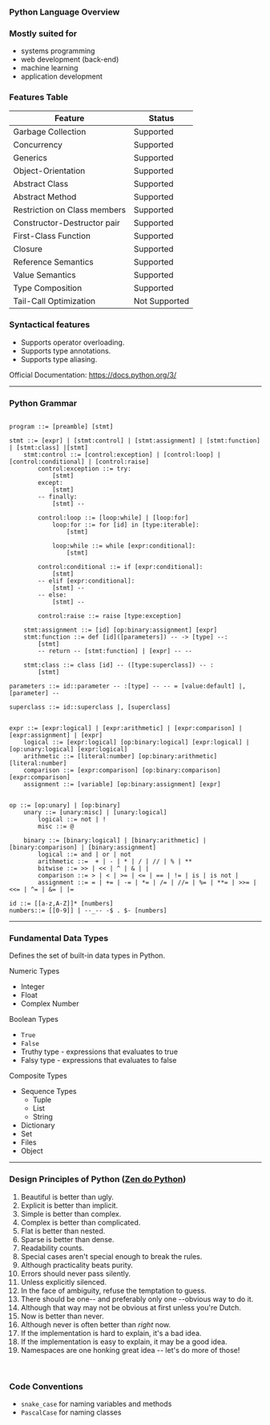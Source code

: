 ### Python Language Overview

### Mostly suited for
- systems programming
- web development (back-end)
- machine learning 
- application development

### Features Table

| Feature                      | Status        |
|------------------------------|---------------|
| Garbage Collection           | Supported     |
| Concurrency                  | Supported     |
| Generics                     | Supported     |
| Object-Orientation           | Supported     |
| Abstract Class               | Supported     |
| Abstract Method              | Supported     |
| Restriction on Class members | Supported     |
| Constructor-Destructor pair  | Supported     |
| First-Class Function         | Supported     |
| Closure                      | Supported     |
| Reference Semantics          | Supported     |
| Value Semantics              | Supported     |
| Type Composition             | Supported     |
| Tail-Call Optimization       | Not Supported |

### Syntactical features
- Supports operator overloading. 
- Supports type annotations.
- Supports type aliasing.

Official Documentation: https://docs.python.org/3/

---
### Python Grammar

```

program ::= [preamble] [stmt]

stmt ::= [expr] | [stmt:control] | [stmt:assignment] | [stmt:function] | [stmt:class] |[stmt]
	stmt:control ::= [control:exception] | [control:loop] | [control:conditional] | [control:raise]
		control:exception ::= try: 
			[stmt] 
		except:
			[stmt]
		-- finally: 
			[stmt] -- 

		control:loop ::= [loop:while] | [loop:for]
			loop:for ::= for [id] in [type:iterable]:
				[stmt]

			loop:while ::= while [expr:conditional]:
				[stmt]

		control:conditional ::= if [expr:conditional]:
			[stmt]
		-- elif [expr:conditional]:
			[stmt] --
		-- else: 
			[stmt] -- 

		control:raise ::= raise [type:exception]

	stmt:assignment ::= [id] [op:binary:assignment] [expr]
	stmt:function ::= def [id]([parameters]) -- -> [type] --:
		[stmt]
		-- return -- [stmt:function] | [expr] -- --

	stmt:class ::= class [id] -- ([type:superclass]) -- :
		[stmt]

parameters ::= id::parameter -- :[type] -- -- = [value:default] |, [parameter] --

superclass ::= id::superclass |, [superclass]


expr ::= [expr:logical] | [expr:arithmetic] | [expr:comparison] | [expr:assignment] | [expr]
	logical ::= [expr:logical] [op:binary:logical] [expr:logical] | [op:unary:logical] [expr:logical]
    arithmetic ::= [literal:number] [op:binary:arithmetic] [literal:number] 
    comparison ::= [expr:comparison] [op:binary:comparison] [expr:comparison]
    assignment ::= [variable] [op:binary:assignment] [expr]


op ::= [op:unary] | [op:binary]
	unary ::= [unary:misc] | [unary:logical]
        logical ::= not | !
        misc ::= @

	binary ::= [binary:logical] | [binary:arithmetic] | [binary:comparison] | [binary:assignment]
        logical ::= and | or | not
        arithmetic ::=  + | - | * | / | // | % | ** 
		bitwise ::= >> | << | ^ | & | |
        comparison ::= > | < | >= | <= | == | != | is | is not | 
        assignment ::= = | += | -= | *= | /= | //= | %= | **= | >>= | <<= | ^= | &= | |=

id ::= [[a-z,A-Z]]* [numbers]
numbers::= [[0-9]] | --_-- -$ . $- [numbers]

```

---
### Fundamental Data Types
Defines the set of built-in data types in Python. 

Numeric Types
- Integer
- Float
- Complex Number

Boolean Types
- `True`
- `False`
- Truthy type - expressions that evaluates to true
- Falsy type - expressions that evaluates to false

Composite Types
- Sequence Types 
	- Tuple
	- List
	- String
- Dictionary
- Set
- Files
- Object

---
### Design Principles of Python ([Zen do Python](https://www.python.org/dev/peps/pep-0020/))
1. Beautiful is better than ugly.
2. Explicit is better than implicit.
3. Simple is better than complex.
4. Complex is better than complicated.
5. Flat is better than nested.
6. Sparse is better than dense.
7. Readability counts.
8. Special cases aren't special enough to break the rules.
9. Although practicality beats purity.
10. Errors should never pass silently.
11. Unless explicitly silenced.
12. In the face of ambiguity, refuse the temptation to guess.
13. There should be one-- and preferably only one --obvious way to do it.
14. Although that way may not be obvious at first unless you're Dutch.
15. Now is better than never.
16. Although never is often better than *right* now.
17. If the implementation is hard to explain, it's a bad idea.
18. If the implementation is easy to explain, it may be a good idea.
19. Namespaces are one honking great idea -- let's do more of those!

<br>

### Code Conventions
- `snake_case` for naming variables and methods 
- `PascalCase` for naming classes